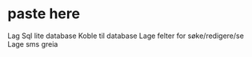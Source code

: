 # paste here

Lag Sql lite database
Koble til database
Lage felter for søke/redigere/se
Lage sms greia
